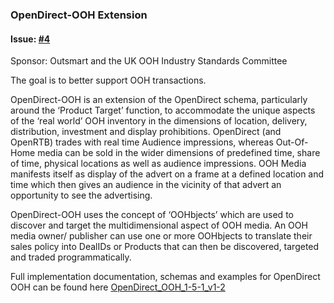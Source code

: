 ### OpenDirect-OOH Extension

#### Issue: [#4](https://github.com/InteractiveAdvertisingBureau/OpenDirect/issues/4)

Sponsor: Outsmart and the UK OOH Industry Standards Committee

The goal is to better support OOH transactions.

OpenDirect-OOH is an extension of the OpenDirect schema, particularly around the ‘Product Target’ function, to accommodate the unique aspects of the ‘real world’ OOH inventory in the dimensions of location, delivery, distribution, investment and display prohibitions. OpenDirect (and OpenRTB) trades with real time Audience impressions, whereas Out-Of-Home media can be sold in the wider dimensions of predefined time, share of time, physical locations as well as audience impressions. OOH Media manifests itself as display of the advert on a frame at a defined location and time which then gives an audience in the vicinity of that advert an opportunity to see the advertising.

OpenDirect-OOH uses the concept of ‘OOHbjects’ which are used to discover and target the multidimensional aspect of OOH media. An OOH media owner/ publisher can use one or more OOHbjects to translate their sales policy into DealIDs or Products that can then be discovered, targeted and traded programmatically.

Full implementation documentation, schemas and examples for OpenDirect OOH can be found here [OpenDirect_OOH_1-5-1_v1-2](https://github.com/Outsmart-OOH/ooh_open_direct/blob/master/docs/v1-2/OpenDirect_OOH_1-5-1_v1-2.md)
